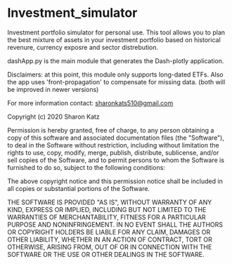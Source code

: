 # Investment_simulator
Investment portfolio simulator for personal use.
This tool allows you to plan the best mixture of assets in your investment portfolio based on historical revenure,
  currency exposre and sector distrebution.

dashApp.py is the main module that generates the Dash-plotly application.

Disclaimers: at this point, this module only supports long-dated ETFs.
  Also the app uses 'front-propagation' to compensate for missing data. (both will be improved in newer versions)

For more information contact: sharonkats510@gmail.com


Copyright (c) 2020 Sharon Katz

Permission is hereby granted, free of charge, to any person obtaining a copy
of this software and associated documentation files (the "Software"), to deal
in the Software without restriction, including without limitation the rights
to use, copy, modify, merge, publish, distribute, sublicense, and/or sell
copies of the Software, and to permit persons to whom the Software is
furnished to do so, subject to the following conditions:

The above copyright notice and this permission notice shall be included in all
copies or substantial portions of the Software.

THE SOFTWARE IS PROVIDED "AS IS", WITHOUT WARRANTY OF ANY KIND, EXPRESS OR
IMPLIED, INCLUDING BUT NOT LIMITED TO THE WARRANTIES OF MERCHANTABILITY,
FITNESS FOR A PARTICULAR PURPOSE AND NONINFRINGEMENT. IN NO EVENT SHALL THE
AUTHORS OR COPYRIGHT HOLDERS BE LIABLE FOR ANY CLAIM, DAMAGES OR OTHER
LIABILITY, WHETHER IN AN ACTION OF CONTRACT, TORT OR OTHERWISE, ARISING FROM,
OUT OF OR IN CONNECTION WITH THE SOFTWARE OR THE USE OR OTHER DEALINGS IN THE
SOFTWARE.

